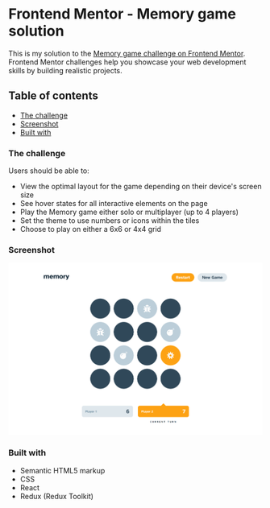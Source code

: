 # Frontend Mentor - Memory game solution

This is my solution to the [Memory game challenge on Frontend Mentor](https://www.frontendmentor.io/challenges/memory-game-vse4WFPvM). Frontend Mentor challenges help you showcase your web development skills by building realistic projects.

## Table of contents

- [The challenge](#the-challenge)
- [Screenshot](#screenshot)
- [Built with](#built-with)

### The challenge

Users should be able to:

- View the optimal layout for the game depending on their device's screen size
- See hover states for all interactive elements on the page
- Play the Memory game either solo or multiplayer (up to 4 players)
- Set the theme to use numbers or icons within the tiles
- Choose to play on either a 6x6 or 4x4 grid

### Screenshot

![design-preview](./screenshot.png)

### Built with

- Semantic HTML5 markup
- CSS
- React
- Redux (Redux Toolkit)
